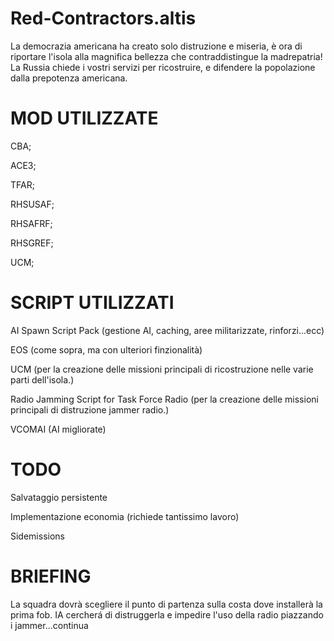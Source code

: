 # Red-Contractors.altis
La democrazia americana ha creato solo distruzione e miseria, è ora di riportare l'isola alla magnifica bellezza che contraddistingue la madrepatria! La Russia chiede i vostri servizi per ricostruire, e difendere la popolazione dalla prepotenza americana.


# MOD UTILIZZATE
CBA; </p>
ACE3; </p>
TFAR; </p>
RHSUSAF; </p>
RHSAFRF; </p>
RHSGREF; </p>
UCM; </p>

# SCRIPT UTILIZZATI

AI Spawn Script Pack (gestione AI, caching, aree militarizzate, rinforzi...ecc) </p>
EOS (come sopra, ma con ulteriori finzionalità)</p>
UCM (per la creazione delle missioni principali di ricostruzione nelle varie parti dell'isola.) </p>
Radio Jamming Script for Task Force Radio (per la creazione delle missioni principali di distruzione jammer radio.) </p>
VCOMAI (AI migliorate)</p>


# TODO
Salvataggio persistente </p>
Implementazione economia (richiede tantissimo lavoro) </p>
Sidemissions </p>


# BRIEFING
La squadra dovrà scegliere il punto di partenza sulla costa dove installerà la prima fob. IA cercherá di distruggerla e impedire l'uso della radio piazzando i jammer...continua








